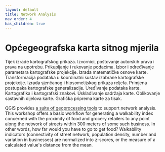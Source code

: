 ```yaml
---
layout: default
title: Network Analysis
nav_order: 4
has_children: true
---
```

# Općegeografska karta sitnog mjerila 

Tijek izrade kartografskog prikaza. Izvornici, poštovanje autorskih prava i prava na upotrebu. Prikupljanje i rukovanje podacima. Izbor i određivanje parametara kartografske projekcije. Izrada matematičke osnove karte. Transformacija podataka u koordinatni sustav izabrane kartografske projekcije. Izrada sjenčanog i hipsometijskog prikaza reljefa. Primjena postupaka kartografske generalizacije. Uređivanje podataka karte. Kartografika i kartografski znakovi. Usklađivanje sadržaja karte. Oblikovanje sastavnih dijelova karte. Grafička priprema karte za tisak. 
    
QGIS provides [a suite of geoprocessing tools](https://docs.qgis.org/3.28/en/docs/training_manual/vector_analysis/network_analysis.html) to support network analysis. This workshop offers a basic workflow for generating a walkability index concerned with the proximity of food and grocery retailers to any point along the network of streets within 300 meters of some such business. In other words, how far would you have to go to get food? Walkability indicators (connectivity of street network, population density, number and variation in businesses) are normalized into z-scores, or the measure of a calculated value's distance from the mean.     
